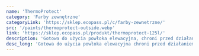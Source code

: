```yaml
---
name: 'ThermoProtect'
category: 'Farby zewnętrzne'
categoryLink: 'https://sklep.ecopass.pl/c/farby-zewnetrzne/'
src: '/paints/thermoprotect-outside.webp'
link: 'https://sklep.ecopass.pl/produkt/thermoprotect-125l/'
description: 'Gotowa do użycia powłoka elewacyjna, chroni przed działaniem czynników atmosferycznych.'
desc_long: 'Gotowa do użycia powłoka elewacyjna chroni przed działaniem czynników atmosferycznych, porastaniem algami, mchem i grzybami oraz poprawia całoroczny bilans energetyczny budynku. ThermoProtect to farba fasadowa i wysokiej jakości dyspersja, która utrzymuje fasadę suchą, reguluje wilgotność i temperaturę oraz jest wyjątkowo wytrzymała i trwała.'
---
```

